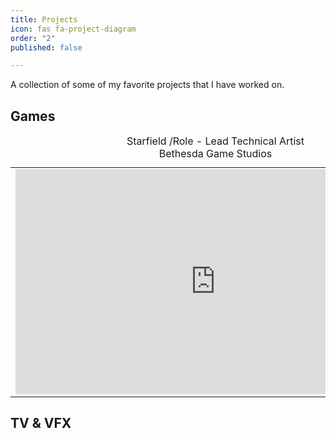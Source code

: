 ```yaml
---
title: Projects
icon: fas fa-project-diagram
order: "2"
published: false

---
```

A collection of some of my favorite projects that I have worked on.

## Games
<center>
<table>
<caption style="text-align:center">Starfield /Role - Lead Technical Artist<br>
  									Bethesda Game Studios</caption>
<tbody>
<tr>
<td>
<iframe width="640" height="360" src="https://www.youtube.com/embed/zmb2FJGvnAw" title="YouTube video player" frameborder="0" allow="accelerometer; autoplay; clipboard-write; encrypted-media; gyroscope; picture-in-picture" allowfullscreen></iframe>
</td>
</tr>
</tbody>
</table>
</center>

## TV & VFX

